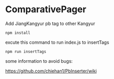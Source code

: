 # ComparativePager
Add JiangKangyur pb tag to other Kangyur
```
npm install
```
 
excute this command to run index.js to insertTags
```
npm run insertTags
```
 
some information to avoid bugs:
 
https://github.com/chiehan1/PbInserter/wiki
